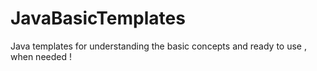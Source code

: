 # JavaBasicTemplates
 Java templates for understanding the basic concepts and ready to use , when needed !
